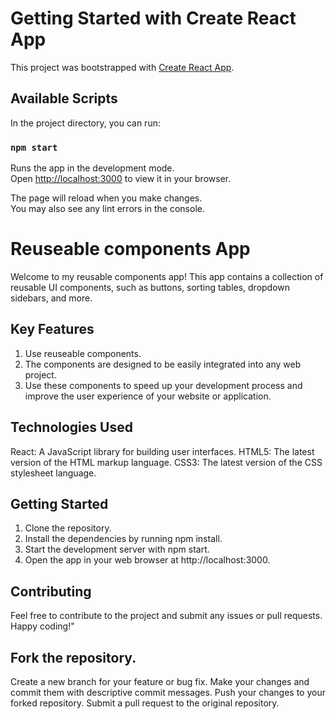 # Getting Started with Create React App

This project was bootstrapped with [Create React App](https://github.com/facebook/create-react-app).

## Available Scripts

In the project directory, you can run:

### `npm start`

Runs the app in the development mode.\
Open [http://localhost:3000](http://localhost:3000) to view it in your browser.

The page will reload when you make changes.\
You may also see any lint errors in the console.

# Reuseable components App

Welcome to my reusable components app! This app contains a collection of reusable UI components, such as buttons, sorting tables, dropdown sidebars, and more.

## Key Features

1. Use reuseable components.
2. The components are designed to be easily integrated into any web project.
3. Use these components to speed up your development process and improve the user experience of your website or application.


## Technologies Used
 React: A JavaScript library for building user interfaces.
 HTML5: The latest version of the HTML markup language.
 CSS3: The latest version of the CSS stylesheet language.

## Getting Started
1. Clone the repository.
2. Install the dependencies by running npm install.
3. Start the development server with npm start.
4. Open the app in your web browser at http://localhost:3000.

## Contributing
Feel free to contribute to the project and submit any issues or pull requests. Happy coding!"

## Fork the repository.
Create a new branch for your feature or bug fix.
Make your changes and commit them with descriptive commit messages.
Push your changes to your forked repository.
Submit a pull request to the original repository.
